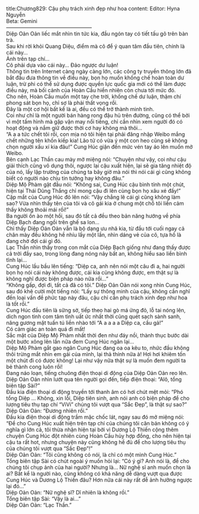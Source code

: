 title:Chương829: Cậu phụ trách xinh đẹp như hoa
content:
Editor: Hyna Nguyễn<br>Beta: Gemini<br>————————————————–<br>Diệp Oản Oản liếc mắt nhìn tin tức kia, đầu ngón tay có tiết tấu gõ trên bàn trà.<br>Sau khi rời khỏi Quang Diệu, điểm mà cô để ý quan tâm đầu tiên, chính là cái này…<br>Ảnh trên tạp chí…<br>Cô phải dựa vào cái này… Đảo ngược dư luận!<br>Thông tin trên Internet càng ngày càng lớn, các công ty truyền thông lớn đã bắt đầu đưa thông tin về điều này, bọn họ muốn khống chế hoàn toàn dư luận, trừ phi có thể sử dụng được quyền lực quốc gia mới có thể làm được điều này, mà bối cảnh của Hoàn Cầu hiển nhiên còn chưa tới mức đó.<br>Cho nên, Hoàn Cầu muốn một tay che trời, khống chế dư luận, thậm chí phong sát bọn họ, chỉ sợ là phải thất vọng rồi.<br>Đây là một cơ hội bất kể là ai, đều có thể trở thành minh tinh.<br>Coi như chỉ là một người bán hàng rong đậu hủ trên đường, cũng có thể bởi vì một tấm hình mà gặp vận may nổi tiếng, chỉ cần nhìn xem người đó có hoạt động và nắm giữ được thời cơ hay không mà thôi…<br>“A a a tức chết tôi rồi, con mịa nó tôi hiện tại phải đăng nhập Weibo mắng chết những tên khốn kiếp kia! Lão tử có vừa ý một con heo cũng sẽ không chọn người xấu xí kia đâu!” Cung Húc giận đến mức vén tay áo lên muốn mở Weibo.<br>Bên cạnh Lạc Thần cau mày mở miệng nói: “Chuyện như vậy, coi như cậu giải thích cũng vô dụng thôi, ngược lại cậu xuất hiện, lại sẽ gia tăng nhiệt độ của nó, lấy lập trường của chúng ta bây giờ mà nói thì nói cái gì cũng không biết có người nào chịu tin tưởng hay không đâu.”<br>Diệp Mộ Phàm gật đầu nói: “Không sai, Cung Húc cậu bình tỉnh một chút, hiện tại Thái Dũng Thắng chỉ mong cậu đi lên cùng bọn họ xâu xé đấy!”<br>Cặp mắt của Cung Húc đỏ lên nói: “Vậy chẳng lẽ cái gì cũng không làm sao? Vừa nhìn thấy tên của tôi và cô gái kia ở chung một chỗ tôi liền cảm thấy không thoải mái rồi!”<br>Ba người ồn ào một hồi, sau đó tất cả đều theo bản năng hướng về phía Diệp Bạch đang ngồi trên ghế sa lon…<br>Chỉ thấy Diệp Oản Oản vẫn là bộ dạng ưu nhã kia, từ đầu tới cuối ngay cả chân mày đều không hề nhíu lấy một lần, nhìn dáng vẻ của cô, tựa hồ là đang chờ đợi cái gì đó.<br>Lạc Thần nhìn thấy trong con mắt của Diệp Bạch giống như đang thấy được cả trời đầy sao, trong lòng đang nóng nảy bất an, không hiểu sao liền bình tĩnh lại…<br>Cung Húc lầu bầu lên tiếng: “Diệp ca, anh nên nói một câu đi a, hai người bọn họ nói cái này không được, cái kia cũng không được, em thật sự là không nghĩ được biện pháp nào nữa rồi…”<br>“Không gấp, đợi đi, tất cả đã có tôi.” Diệp Oản Oản nói xong nhìn Cung Húc, sau đó khẽ cười một tiếng nói: “Lấy sự thông minh của cậu, không cần nghĩ đến loại vấn đề phức tạp này đâu, cậu chỉ cần phụ trách xinh đẹp như hoa là tốt rồi.”<br>Cung Húc đầu tiên là sững sờ, tiếp theo hai gò má ửng đỏ, lỗ tai nóng lên, dich ngon tinh com tâm tình uất ức nhất thời cũng quét sạch sành sanh, nâng gương mặt tuấn tú liền nhào tới “A a a a a Diệp ca, cầu gả!”<br>Có cảm giác an toàn quá đi mất!<br>Sắc mặt của Diệp Mộ Phàm nhất thời đen như đáy nồi, thành thục bước dài một bước xông lên lần nữa đem Cung Húc ngăn lại…<br>Diệp Mộ Phàm gắt gao ngăn Cung Húc đang oa oa kêu to, nhức đầu không thôi trừng mắt nhìn em gái của mình, lại thả thính nữa à! Hơi hơi khiêm tốn một chút đi có được không! Lại như vậy nữa thật sự là muốn đem người ta bẻ thành cong luôn rồi!<br>Đang náo loạn, tiếng chuông điện thoại di động của Diệp Oản Oản reo lên.<br>Diệp Oản Oản nhìn lướt qua tên người gọi đến, tiếp điện thoại: “Alô, tổng biên tập Sài?”<br>Đầu kia điện thoại di động truyền tới thanh âm có hơi chút mệt mỏi: “Phó tổng Diệp … Không, xin lỗi, Diệp tiên sinh, anh nói anh có biện pháp để cho lượng tiêu thụ tạp chí “ViVi” chúng tôi vượt qua “Sắc Đẹp”, là thật sự sao?”<br>Diệp Oản Oản: “Đương nhiên rồi.”<br>Đầu kia điện thoại di động trầm mặc chốc lát, ngay sau đó mở miệng nói: “Để cho Cung Húc xuất hiện trên tạp chí của chúng tôi căn bản không có ý nghĩa gì lớn cả, tôi thừa nhận hiện tại bởi vì Dương Lộ Thiến cộng thêm chuyện Cung Húc đột nhiên cùng Hoàn Cầu hủy hợp đồng, cho nên hiện tại cậu ta rất hot, nhưng chuyện này cũng không hề đủ để cho lượng tiêu thụ của chúng tôi vượt qua “Sắc Đẹp”!”<br>Diệp Oản Oản: “Tôi cũng không có nói, là chỉ có một mình Cung Húc.”<br>Tổng biên tập Sài có chút ngoài ý muốn hỏi lại: “Có ý gì? Anh nói là, để cho chúng tôi chụp ảnh của hai người? Nhưng là… Nữ nghệ sĩ anh muốn chọn là ai? Bất kể là người nào, cũng không có khả năng dễ dàng vượt qua được Cung Húc và Dương Lộ Thiến đâu? Hơn nữa cái này rất dễ ảnh hưởng ngược lại đó…”<br>Diệp Oản Oản: “Nữ nghệ sĩ? Dĩ nhiên là không rồi.”<br>Tổng biên tập Sài: “Vậy là ai…”<br>Diệp Oản Oản: “Lạc Thần.”